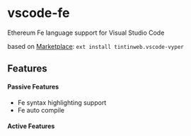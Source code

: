 



# vscode-fe    
   


Ethereum Fe language support for Visual Studio Code


based on 
[Marketplace](https://marketplace.visualstudio.com/items?itemName=tintinweb.vscode-vyper): `ext install tintinweb.vscode-vyper`


## Features

#### Passive Features

* Fe syntax highlighting support
* Fe auto compile

#### Active Features


